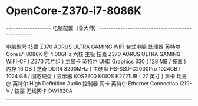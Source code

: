# OpenCore-Z370-i7-8086K

------------------- 电脑配置（鲁大师）--------------------------------------------------
  
  电脑型号            技嘉 Z370 AORUS ULTRA GAMING WIFI 台式电脑
  处理器              英特尔 Core i7-8086K @ 4.00GHz 六核
  主板                技嘉 Z370 AORUS ULTRA GAMING WIFI-CF ( Z370 芯片组 )
  主显卡              英特尔 UHD Graphics 630 ( 128 MB / 技嘉 )
  内存                16 GB ( 芝奇 DDR4 3200MHz )
  主硬盘               HS-SSD-C2000Pro 1024GB ( 1024 GB / 固态硬盘 )
  显示器              KOS2700 KOIOS K2721UB ( 27 英寸  )
  声卡                瑞昱  @ 英特尔 High Definition Audio 控制器
  网卡                英特尔 Ethernet Connection  I219-V / 技嘉
  无线网卡            DW1820A
  
-------------------------------------------------------------------------------------
